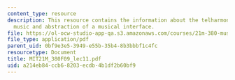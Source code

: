 ```yaml
---
content_type: resource
description: This resource contains the information about the telharmonium, electric
  music and abstraction of a musical interface.
file: https://ol-ocw-studio-app-qa.s3.amazonaws.com/courses/21m-380-music-and-technology-contemporary-history-and-aesthetics-fall-2009/a214eb84ccb68203ecdb4b1df2b60bf9_MIT21M_380F09_lec11.pdf
file_type: application/pdf
parent_uid: 0bf9e3e5-3949-e55b-35b4-8b3bbbf1c4fc
resourcetype: Document
title: MIT21M_380F09_lec11.pdf
uid: a214eb84-ccb6-8203-ecdb-4b1df2b60bf9
---
```

